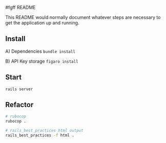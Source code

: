 #fgff README

This README would normally document whatever steps are necessary to get the
application up and running.

## Install
A) Dependencies
 `bundle install`

B) API Key storage 
 `figaro install `

## Start
`rails server`

## Refactor
```bash
# rubocop
rubocop .

# rails_best_practices html output
rails_best_practices -f html .
```
